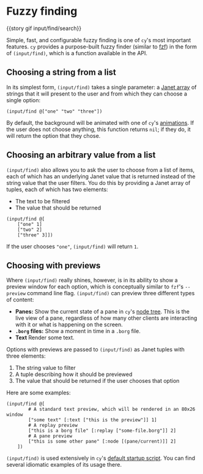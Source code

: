 # Fuzzy finding

{{story gif input/find/search}}

Simple, fast, and configurable fuzzy finding is one of `cy`'s most important features. `cy` provides a purpose-built fuzzy finder (similar to [fzf](https://github.com/junegunn/fzf)) in the form of `(input/find)`, which is a function available in the API.

## Choosing a string from a list

In its simplest form, `(input/find)` takes a single parameter: a [Janet array](https://janet-lang.org/docs/data_structures/arrays.html) of strings that it will present to the user and from which they can choose a single option:

```janet
(input/find @["one" "two" "three"])
```

By default, the background will be animated with one of `cy`'s [animations](./animations.md). If the user does not choose anything, this function returns `nil`; if they do, it will return the option that they chose.

## Choosing an arbitrary value from a list

`(input/find)` also allows you to ask the user to choose from a list of items, each of which has an underlying Janet value that is returned instead of the string value that the user filters. You do this by providing a Janet array of tuples, each of which has two elements:

- The text to be filtered
- The value that should be returned

```janet
(input/find @[
    ["one" 1]
    ["two" 2]
    ["three" 3]])
```

If the user chooses `"one"`, `(input/find)` will return `1`.

## Choosing with previews

Where `(input/find)` really shines, however, is in its ability to show a preview window for each option, which is conceptually similar to `fzf`'s `--preview` command line flag. `(input/find)` can preview three different types of content:

- **Panes:** Show the current state of a pane in `cy`'s [node tree](./groups-and-panes.md#the-node-tree). This is the live view of a pane, regardless of how many other clients are interacting with it or what is happening on the screen.
- **`.borg` files:** Show a moment in time in a `.borg` file.
- **Text** Render some text.

Options with previews are passed to `(input/find)` as Janet tuples with three elements:

1. The string value to filter
1. A tuple describing how it should be previewed
1. The value that should be returned if the user chooses that option

Here are some examples:

```janet
(input/find @[
        # A standard text preview, which will be rendered in an 80x26 window
        ["some text" [:text ["this is the preview"]] 1]
        # A replay preview
        ["this is a borg file" [:replay ["some-file.borg"]] 2]
        # A pane preview
        ["this is some other pane" [:node [(pane/current)]] 2]
    ])
```

`(input/find)` is used extensively in `cy`'s [default startup script](https://github.com/cfoust/cy/blob/main/pkg/cy/cy-boot.janet). You can find several idiomatic examples of its usage there.
